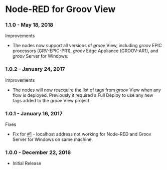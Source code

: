 # Node-RED for Groov View

### 1.1.0 - May 18, 2018

Improvements

 * The nodes now support all versions of _groov_ View, including _groov_ EPIC processors (GRV-EPIC-PR1), _groov_ Edge Appliance (GROOV-AR1), and _groov_ Server for Windows.
 ### 1.0.2 - January 24, 2017

Improvements

 * The nodes will now reacquire the list of tags from _groov_ View when any flow is deployed. Previously
it required a Full Deploy to use any new tags added to the _groov_ View project.

### 1.0.1 - January 16, 2017

Fixes

 * Fix for [#1](https://github.com/Opto22/node-red-contrib-groov/issues/1) - localhost address
not working for Node-RED and Groov Server for Windows on same machine.

### 1.0.0 - December 22, 2016

 * Initial Release 

